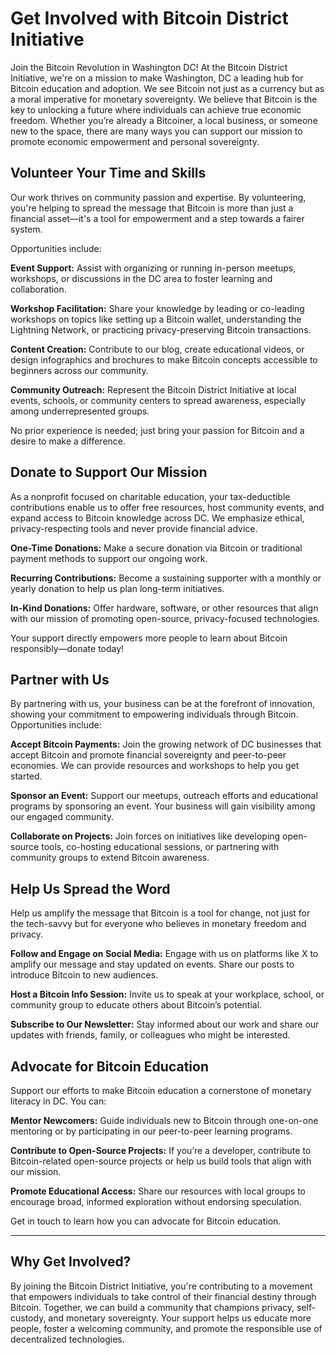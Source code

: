 # **Get Involved with Bitcoin District Initiative**

Join the Bitcoin Revolution in Washington DC\! At the Bitcoin District Initiative, we're on a mission to make Washington, DC a leading hub for Bitcoin education and adoption. We see Bitcoin not just as a currency but as a moral imperative for monetary sovereignty. We believe that Bitcoin is the key to unlocking a future where individuals can achieve true economic freedom. Whether you’re already a Bitcoiner, a local business, or someone new to the space, there are many ways you can support our mission to promote economic empowerment and personal sovereignty.

## **Volunteer Your Time and Skills**

Our work thrives on community passion and expertise. By volunteering, you're helping to spread the message that Bitcoin is more than just a financial asset—it's a tool for empowerment and a step towards a fairer system.

Opportunities include:

**Event Support:** Assist with organizing or running in-person meetups, workshops, or discussions in the DC area to foster learning and collaboration.

**Workshop Facilitation:** Share your knowledge by leading or co-leading workshops on topics like setting up a Bitcoin wallet, understanding the Lightning Network, or practicing privacy-preserving Bitcoin transactions.

**Content Creation:** Contribute to our blog, create educational videos, or design infographics and brochures to make Bitcoin concepts accessible to beginners across our community.

**Community Outreach:** Represent the Bitcoin District Initiative at local events, schools, or community centers to spread awareness, especially among underrepresented groups.

No prior experience is needed; just bring your passion for Bitcoin and a desire to make a difference.

## **Donate to Support Our Mission**

As a nonprofit focused on charitable education, your tax-deductible contributions enable us to offer free resources, host community events, and expand access to Bitcoin knowledge across DC. We emphasize ethical, privacy-respecting tools and never provide financial advice.

**One-Time Donations:** Make a secure donation via Bitcoin or traditional payment methods to support our ongoing work.

**Recurring Contributions:** Become a sustaining supporter with a monthly or yearly donation to help us plan long-term initiatives.

**In-Kind Donations:** Offer hardware, software, or other resources that align with our mission of promoting open-source, privacy-focused technologies.

Your support directly empowers more people to learn about Bitcoin responsibly—donate today\!

## **Partner with Us**

By partnering with us, your business can be at the forefront of innovation, showing your commitment to empowering individuals through Bitcoin. Opportunities include:

**Accept Bitcoin Payments:** Join the growing network of DC businesses that accept Bitcoin and promote financial sovereignty and peer-to-peer economies. We can provide resources and workshops to help you get started.

**Sponsor an Event:** Support our meetups, outreach efforts and educational programs by sponsoring an event. Your business will gain visibility among our engaged community.

**Collaborate on Projects:** Join forces on initiatives like developing open-source tools, co-hosting educational sessions, or partnering with community groups to extend Bitcoin awareness.

## **Help Us Spread the Word**

Help us amplify the message that Bitcoin is a tool for change, not just for the tech-savvy but for everyone who believes in monetary freedom and privacy.

**Follow and Engage on Social Media:** Engage with us on platforms like X to amplify our message and stay updated on events. Share our posts to introduce Bitcoin to new audiences.

**Host a Bitcoin Info Session:** Invite us to speak at your workplace, school, or community group to educate others about Bitcoin’s potential.

**Subscribe to Our Newsletter:** Stay informed about our work and share our updates with friends, family, or colleagues who might be interested.

## **Advocate for Bitcoin Education**

Support our efforts to make Bitcoin education a cornerstone of monetary literacy in DC. You can:

**Mentor Newcomers:** Guide individuals new to Bitcoin through one-on-one mentoring or by participating in our peer-to-peer learning programs.

**Contribute to Open-Source Projects:** If you’re a developer, contribute to Bitcoin-related open-source projects or help us build tools that align with our mission.

**Promote Educational Access:** Share our resources with local groups to encourage broad, informed exploration without endorsing speculation.

Get in touch to learn how you can advocate for Bitcoin education.

---

## **Why Get Involved?**

By joining the Bitcoin District Initiative, you're contributing to a movement that empowers individuals to take control of their financial destiny through Bitcoin. Together, we can build a community that champions privacy, self-custody, and monetary sovereignty. Your support helps us educate more people, foster a welcoming community, and promote the responsible use of decentralized technologies.

